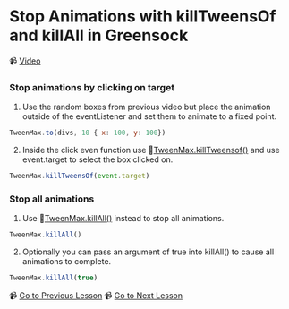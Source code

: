 # Stop Animations with killTweensOf and killAll in Greensock

📹 [Video](https://egghead.io/lessons/greensock-stop-animations-with-killtweensof-and-killall-in-greensock)

### Stop animations by clicking on target

1. Use the random boxes from previous video but place the animation outside of the eventListener and set them to animate to a fixed point.
```js
TweenMax.to(divs, 10 { x: 100, y: 100})
```
2. Inside the click even function use 🤔[TweenMax.killTweensof()](https://greensock.com/docs/v2/TweenMax/static.killTweensOf()) and use event.target to select the box clicked on.
```js
TweenMax.killTweensOf(event.target)
```

### Stop all animations
1. Use 🤔[TweenMax.killAll()](https://greensock.com/docs/v2/TweenMax/static.killAll()) instead to stop all animations.
```js
TweenMax.killAll()
```
2. Optionally you can pass an argument of true into killAll() to cause all animations to complete.
```js
TweenMax.killAll(true)
```

📹 [Go to Previous Lesson](https://egghead.io/lessons/greensock-control-an-array-of-elements-with-the-same-animation-in-greensock)
📹 [Go to Next Lesson](https://egghead.io/lessons/greensock-animate-between-css-classes-with-greensock)
